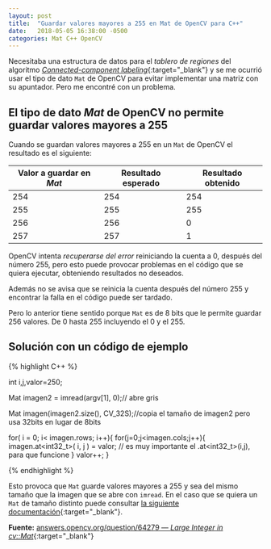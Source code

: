 ```yaml
---
layout: post
title:  "Guardar valores mayores a 255 en Mat de OpenCV para C++"
date:   2018-05-05 16:38:00 -0500
categories: Mat C++ OpenCV
---
```


Necesitaba una estructura de datos para el *tablero de regiones* del algoritmo [*Connected-component labeling*](https://en.wikipedia.org/wiki/Connected-component_labeling){:target="_blank"} y se me ocurrió usar el tipo de dato `Mat` de OpenCV para evitar implementar una matriz con su apuntador. Pero me encontré con un problema.

## El tipo de dato *Mat* de OpenCV no permite guardar valores mayores a 255

Cuando se guardan valores mayores a 255 en un `Mat` de OpenCV el resultado es el siguiente:

Valor a guardar en *Mat* | Resultado esperado | Resultado obtenido
-------------------------| -------------------| ---------------------
254                      | 254                | 254
255                      | 255                | 255
256                      | 256                | 0
257                      | 257                | 1

OpenCV intenta *recuperarse del error* reiniciando la cuenta a 0, después del número 255, pero esto puede provocar problemas en el código que se quiera ejecutar, obteniendo resultados no deseados.

Además no se avisa que se reinicia la cuenta después del número 255 y encontrar la falla en el código puede ser tardado.

Pero lo anterior tiene sentido porque `Mat` es de 8 bits que le permite guardar 256 valores. De 0 hasta 255 incluyendo el 0 y el 255.

## Solución con un código de ejemplo

{% highlight C++ %}

int i,j,valor=250;

Mat imagen2 = imread(argv[1], 0);// abre gris

Mat imagen(imagen2.size(), CV_32S);//copia el tamaño de imagen2 pero usa 32bits en lugar de 8bits

for( i = 0; i< imagen.rows; i++){
    for(j=0;j<imagen.cols;j++){
        imagen.at<int32_t>( i, j ) = valor; // es muy importante el .at<int32_t>(i,j), para que funcione
    }
    valor++;
}

{% endhighlight %}

Esto provoca que `Mat` guarde valores mayores a 255 y sea del mismo tamaño que la imagen que se abre con `imread`. En el caso que se quiera un `Mat` de tamaño distinto puede consultar [la siguiente documentación](https://docs.opencv.org/2.4/modules/core/doc/basic_structures.html#mat){:target="_blank"}.

**Fuente:** [answers.opencv.org/question/64279 &mdash; *Large Integer in cv::Mat*](http://answers.opencv.org/question/64279/large-integer-in-cvmat/){:target="_blank"}


